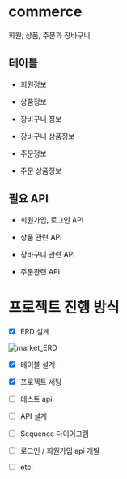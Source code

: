 # commerce
회원, 상품, 주문과 장바구니

## 테이블
* 회원정보

* 상품정보

* 장바구니 정보

* 장바구니 상품정보

* 주문정보

* 주문 상품정보

## 필요 API
* 회원가입, 로그인 API

* 상품 관련 API

* 장바구니 관련 API

* 주문관련 API

# 프로젝트 진행 방식

- [x] ERD 설계

![market_ERD](https://github.com/Jonggae/market/assets/130136857/4b924235-3adb-47a6-965e-28611665f085)

- [x] 테이블 설계
- [x] 프로젝트 세팅
- [ ] 테스트 api
- [ ] API 설계
- [ ] Sequence 다이어그램
- [ ] 로그인 / 회원가입 api 개발
- [ ] etc.

